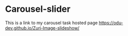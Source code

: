 # Carousel-slider
This is a link to my carousel task hosted page
https://odu-dev.github.io/Zuri-Image-slideshow/
